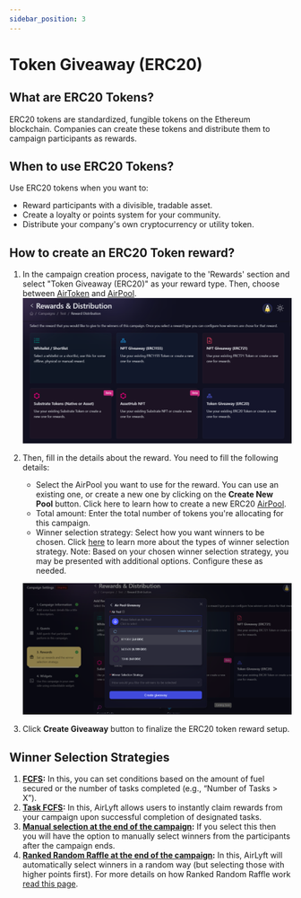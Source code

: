 ```yaml
---
sidebar_position: 3
---
```


# Token Giveaway (ERC20)

## What are ERC20 Tokens?

ERC20 tokens are standardized, fungible tokens on the Ethereum blockchain. Companies can create these tokens and distribute them to campaign participants as rewards.

## When to use ERC20 Tokens?

Use ERC20 tokens when you want to:

- Reward participants with a divisible, tradable asset.
- Create a loyalty or points system for your community.
- Distribute your company's own cryptocurrency or utility token.

## How to create an ERC20 Token reward?

1. In the campaign creation process, navigate to the 'Rewards' section and select "Token Giveaway (ERC20)" as your reward type. Then, choose between [AirToken](../../../air-token) and [AirPool](../../../air-pool).
![Creating a ERC20 Token Giveaway](../images/rewardsmain.png)

2. Then, fill in the details about the reward. You need to fill the following details:
    - Select the AirPool you want to use for the reward. You can use an existing one, or create a new one by clicking on the **Create New Pool** button. Click here to learn how to create a new ERC20 [AirPool](../../../air-pool/create-airpool-erc20).
    - Total amount: Enter the total number of tokens you're allocating for this campaign.
    - Winner selection strategy: Select how you want winners to be chosen. Click [here](../winner-selection) to learn more about the types of winner selection strategy. 
    Note: Based on your chosen winner selection strategy, you may be presented with additional options. Configure these as needed.

    ![ERC20 Token Creation](../images/erc20rewardcreation.png)

3. Click **Create Giveaway** button to finalize the ERC20 token reward setup.

## Winner Selection Strategies
1. **[FCFS](../winner-selection/fcfs):** In this, you can set conditions based on the amount of fuel secured or the number of tasks completed (e.g., “Number of Tasks > X”).
2. **[Task FCFS](../winner-selection/task-fcfs):** In this, AirLyft allows users to instantly claim rewards from your campaign upon successful completion of designated tasks.
3. **[Manual selection at the end of the campaign](../winner-selection/manual):** If you select this then you will have the option to manually select winners from the participants after the campaign ends.
4. **[Ranked Random Raffle at the end of the campaign](../winner-selection/ranked-random):** In this, AirLyft will automatically select winners in a random way (but selecting those with higher points first). For more details on how Ranked Random Raffle work [read this page](../winner-selection/ranked-random).